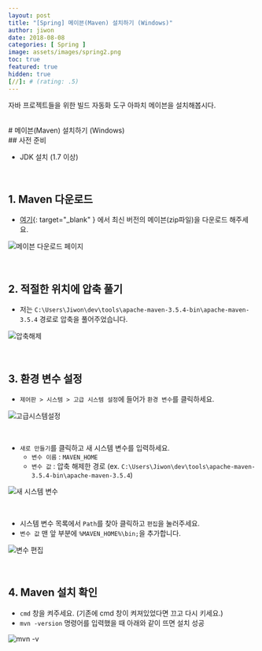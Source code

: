 ```yaml
---
layout: post
title: "[Spring] 메이븐(Maven) 설치하기 (Windows)"
author: jiwon
date: 2018-08-08
categories: [ Spring ]
image: assets/images/spring2.png
toc: true
featured: true
hidden: true
[//]: # (rating: .5)
---
```


자바 프로젝트들을 위한 빌드 자동화 도구 아파치 메이븐을 설치해봅시다.

<br/>
# 메이븐(Maven) 설치하기 (Windows)
<br>
## 사전 준비

- JDK 설치 (1.7 이상) 

<br>

## 1. Maven 다운로드

- [여기](https://maven.apache.org/download.cgi#){: target="_blank" } 에서 최신 버전의 메이븐(zip파일)을 다운로드 해주세요.

![메이븐 다운로드 페이지](https://farm2.staticflickr.com/1818/30047344308_2c077270c9_b.jpg)

<br>

## 2. 적절한 위치에 압축 풀기

- 저는 `C:\Users\Jiwon\dev\tools\apache-maven-3.5.4-bin\apache-maven-3.5.4` 경로로 압축을 풀어주었습니다.

![압축해제](https://c1.staticflickr.com/1/930/43199405244_7139a60bec_b.jpg)

<br>

## 3. 환경 변수 설정

- `제어판 > 시스템 > 고급 시스템 설정`에 들어가 `환경 변수`를 클릭하세요.

![고급시스템설정](https://farm1.staticflickr.com/932/43917762251_8c299236d2_o.png)



<br>

- `새로 만들기`를 클릭하고 새 시스템 변수를 입력하세요.
  - `변수 이름` :  `MAVEN_HOME`
  - `변수 값` : 압축 해제한 경로 (ex. `C:\Users\Jiwon\dev\tools\apache-maven-3.5.4-bin\apache-maven-3.5.4`)

![새 시스템 변수](https://farm1.staticflickr.com/929/43014988235_7c2c2c5457_o.png) 



<br>

- 시스템 변수 목록에서 `Path`를 찾아 클릭하고 `편집`을 눌러주세요.
- `변수 값`  맨 앞 부분에 `%MAVEN_HOME%\bin;`을 추가합니다.

![변수 편집](https://farm1.staticflickr.com/940/43201735214_09c182a23b_o.png)

<br>

## 4. Maven 설치 확인

- `cmd` 창을 켜주세요. (기존에 cmd 창이 켜져있었다면 끄고 다시 키세요.)
- `mvn -version` 명령어를 입력했을 때 아래와 같이 뜨면 설치 성공

![mvn -v](https://farm1.staticflickr.com/850/43015300125_0339a1d807_o.png)
